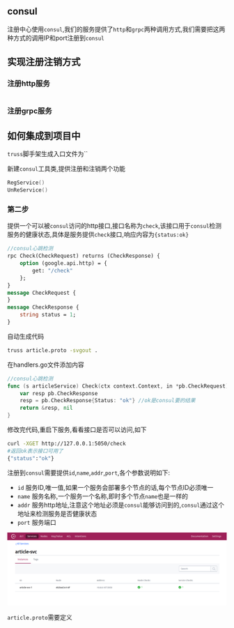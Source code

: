 ## consul
注册中心使用`consul`,我们的服务提供了`http`和`grpc`两种调用方式,我们需要把这两种方式的调用IP和port注册到`consul`


## 实现注册注销方式
### 注册http服务
```go

```

### 注册grpc服务


## 如何集成到项目中
`truss`脚手架生成入口文件为``


新建`consul`工具类,提供注册和注销两个功能
```go
RegService()
UnReService()
```

### 第二步
提供一个可以被`consul`访问的http接口,接口名称为`check`,该接口用于`consul`检测服务的健康状态,具体是服务提供`check`接口,响应内容为`{status:ok}`


```proto
//consul心跳检测
rpc Check(CheckRequest) returns (CheckResponse) {
    option (google.api.http) = {
    	get: "/check"
    };
}
message CheckRequest {
}
message CheckResponse {
    string status = 1;
}
```
自动生成代码
```bash
truss article.proto -svgout .
```
在handlers.go文件添加内容
```go
//consul心跳检测
func (s articleService) Check(ctx context.Context, in *pb.CheckRequest) (*pb.CheckResponse, error) {
	var resp pb.CheckResponse
	resp = pb.CheckResponse{Status: "ok"} //ok是consul要的结果
	return &resp, nil
}
```
修改完代码,重启下服务,看看接口是否可以访问,如下
```bash
curl -XGET http://127.0.0.1:5050/check
#返回ok表示接口可用了
{"status":"ok"}
```


注册到`consul`需要提供`id`,`name`,`addr`,`port`,各个参数说明如下:
- `id` 服务ID,唯一值,如果一个服务会部署多个节点的话,每个节点ID必须唯一
- `name` 服务名称,一个服务一个名称,即时多个节点`name`也是一样的
- `addr` 服务http地址,注意这个地址必须是`consul`能够访问到的,`consul`通过这个地址来检测服务是否健康状态
- `port` 服务端口

![1608600840177](assets/1608600840177.png)


`article.proto`需要定义